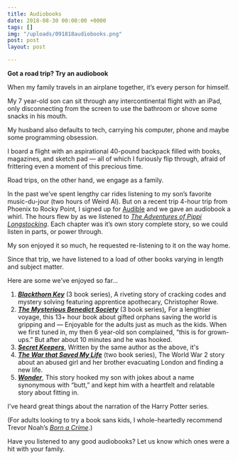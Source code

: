 ```yaml
---
title: Audiobooks
date: 2018-08-30 00:00:00 +0000
tags: []
img: "/uploads/091818audiobooks.png"
post: post
layout: post

---
```

**Got a road trip? Try an audiobook**

When my family travels in an airplane together, it’s every person for himself.

My 7 year-old son can sit through any intercontinental flight with an iPad, only disconnecting from the screen to use the bathroom or shove some snacks in his mouth.

My husband also defaults to tech, carrying his computer, phone and maybe some programming obsession.

I board a flight with an aspirational 40-pound backpack filled with books, magazines, and sketch pad — all of which I furiously flip through, afraid of frittering even a moment of this precious time.

Road trips, on the other hand, we engage as a family.

In the past we’ve spent lengthy car rides listening to my son’s favorite music-du-jour (two hours of Weird Al). But on a recent trip 4-hour trip from Phoenix to Rocky Point, I signed up for [Audible](http://www.audible.com "Audible") and we gave an audiobook a whirl. The hours flew by as we listened to [_The Adventures of Pippi Longstocking_](https://www.amazon.com/gp/product/B00B4RIZDM/ref=as_li_tl?ie=UTF8&camp=1789&creative=9325&creativeASIN=B00B4RIZDM&linkCode=as2&tag=cracgood-20&linkId=038a6ef89a4e5fbcef790e163f2b56e1 "The Adventures of Pippi Longstocking"). Each chapter was it’s own story complete story, so we could listen in parts, or power through.

My son enjoyed it so much, he requested re-listening to it on the way home.

Since that trip, we have listened to a load of other books varying in length and subject matter.

Here are some we’ve enjoyed so far…

1. [**_Blackthorn Key_**](https://amzn.to/2LDGe9v "Blackthorn Key") (3 book series), A riveting story of cracking codes and mystery solving featuring apprentice apothecary, Christopher Rowe.
2. [**_The Mysterious Benedict Society_**](https://www.amazon.com/gp/product/B000NUOJFY/ref=as_li_tl?ie=UTF8&camp=1789&creative=9325&creativeASIN=B000NUOJFY&linkCode=as2&tag=cracgood-20&linkId=6348c5c46cb97852a96d28f003f8c227 "The Mysterious Benedict Society") (3 book series)**_,_** For a lengthier voyage, this 13+ hour book about gifted orphans saving the world is gripping and — Enjoyable for the adults just as much as the kids. When we first tuned in, my then 6 year-old son complained, “this is for grown-ups.” But after about 10 minutes and he was hooked.
3. [**_Secret Keepers_**](https://www.amazon.com/gp/product/B01KGEMUMK/ref=as_li_tl?ie=UTF8&camp=1789&creative=9325&creativeASIN=B01KGEMUMK&linkCode=as2&tag=cracgood-20&linkId=1c81a20a107812d0c2dc8d5acf03b2b0 "Secret Keepers"), Written by the same author as the above, it's
4. [**_The War that Saved My Life_**](https://www.amazon.com/gp/product/B00QTTUZDI/ref=as_li_tl?ie=UTF8&camp=1789&creative=9325&creativeASIN=B00QTTUZDI&linkCode=as2&tag=cracgood-20&linkId=98182877ea59460171f8ea19cec899db "The War that Saved My Life") (two book series), The World War 2 story about an abused girl and her brother evacuating London and finding a new life.
5. [**_Wonder_**](https://www.amazon.com/gp/product/B0078XQPBA/ref=as_li_tl?ie=UTF8&camp=1789&creative=9325&creativeASIN=B0078XQPBA&linkCode=as2&tag=cracgood-20&linkId=3ddd8d0b3ed70321a5c83d30e118594f "Wonder"), This story hooked my son with jokes about a name synonymous with “butt,” and kept him with a heartfelt and relatable story about fitting in.

I've heard great things about the narration of the Harry Potter series.

(For adults looking to try a book sans kids, I whole-heartedly recommend Trevor Noah’s [_Born a Crime_](https://www.amazon.com/gp/product/B01IW9TM5O/ref=as_li_tl?ie=UTF8&camp=1789&creative=9325&creativeASIN=B01IW9TM5O&linkCode=as2&tag=cracgood-20&linkId=7401aef8a81ffe053622a585eb95bb62 "Born a Crime").)

Have you listened to any good audiobooks? Let us know which ones were a hit with your family.